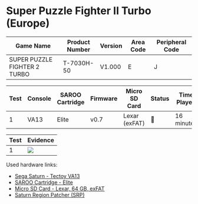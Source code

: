 # Super Puzzle Fighter II Turbo (Europe)

| Game Name                    | Product Number | Version | Area Code | Peripheral Code |
| ---------------------------- | -------------- | ------- | --------- | --------------- |
| SUPER PUZZLE FIGHTER 2 TURBO | T-7030H-50     | V1.000  | E         | J               |

| Test | Console | SAROO Cartridge | Firmware | Micro SD Card | Status | Time Played |
| ---- | ------- | --------------- | -------- | ------------- | ------ | ----------- |
| 1    | VA13    | Elite           | v0.7     | Lexar (exFAT) | :100:  | 16 minutes  |

| Test | Evidence                                                                                         |
| ---- | ------------------------------------------------------------------------------------------------ |
| 1    | [![](https://img.youtube.com/vi/5-2OBK5qs4I/0.jpg)](https://www.youtube.com/watch?v=5-2OBK5qs4I) |

Used hardware links:

- [Sega Saturn - Tectoy VA13](../../../../Info/Consoles/VA13/README.md)
- [SAROO Cartridge - Elite](../../../../Info/Cartridges/GuangzhouSanStarOnlineShop/1.6/README.md)
- [Micro SD Card - Lexar, 64 GB, exFAT](../../../../Info/SdCards/Lexar/64GB/exfat/README.md)
- [Saturn Region Patcher (SRP)](https://segaxtreme.net/resources/saturn-region-patcher.81/download)
